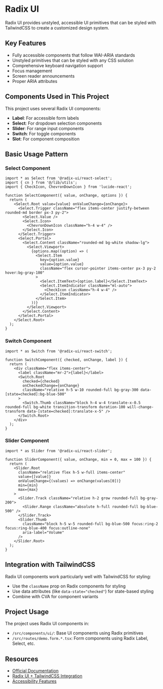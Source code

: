 # Radix UI

Radix UI provides unstyled, accessible UI primitives that can be styled with TailwindCSS to create a customized design system.

## Key Features

- Fully accessible components that follow WAI-ARIA standards
- Unstyled primitives that can be styled with any CSS solution
- Comprehensive keyboard navigation support
- Focus management
- Screen reader announcements
- Proper ARIA attributes

## Components Used in This Project

This project uses several Radix UI components:

- **Label**: For accessible form labels
- **Select**: For dropdown selection components
- **Slider**: For range input components
- **Switch**: For toggle components
- **Slot**: For component composition

## Basic Usage Pattern

### Select Component

```tsx
import * as Select from '@radix-ui/react-select';
import { cn } from '@/lib/utils';
import { CheckIcon, ChevronDownIcon } from 'lucide-react';

function SelectComponent({ value, onChange, options }) {
  return (
    <Select.Root value={value} onValueChange={onChange}>
      <Select.Trigger className="flex items-center justify-between rounded-md border px-3 py-2">
        <Select.Value />
        <Select.Icon>
          <ChevronDownIcon className="h-4 w-4" />
        </Select.Icon>
      </Select.Trigger>
      <Select.Portal>
        <Select.Content className="rounded-md bg-white shadow-lg">
          <Select.Viewport>
            {options.map((option) => (
              <Select.Item
                key={option.value}
                value={option.value}
                className="flex cursor-pointer items-center px-3 py-2 hover:bg-gray-100"
              >
                <Select.ItemText>{option.label}</Select.ItemText>
                <Select.ItemIndicator className="ml-auto">
                  <CheckIcon className="h-4 w-4" />
                </Select.ItemIndicator>
              </Select.Item>
            ))}
          </Select.Viewport>
        </Select.Content>
      </Select.Portal>
    </Select.Root>
  );
}
```

### Switch Component

```tsx
import * as Switch from '@radix-ui/react-switch';

function SwitchComponent({ checked, onChange, label }) {
  return (
    <div className="flex items-center">
      <label className="mr-2">{label}</label>
      <Switch.Root
        checked={checked}
        onCheckedChange={onChange}
        className="relative h-5 w-10 rounded-full bg-gray-300 data-[state=checked]:bg-blue-500"
      >
        <Switch.Thumb className="block h-4 w-4 translate-x-0.5 rounded-full bg-white transition-transform duration-100 will-change-transform data-[state=checked]:translate-x-5" />
      </Switch.Root>
    </div>
  );
}
```

### Slider Component

```tsx
import * as Slider from '@radix-ui/react-slider';

function SliderComponent({ value, onChange, min = 0, max = 100 }) {
  return (
    <Slider.Root
      className="relative flex h-5 w-full items-center"
      value={[value]}
      onValueChange={(values) => onChange(values[0])}
      min={min}
      max={max}
    >
      <Slider.Track className="relative h-2 grow rounded-full bg-gray-200">
        <Slider.Range className="absolute h-full rounded-full bg-blue-500" />
      </Slider.Track>
      <Slider.Thumb
        className="block h-5 w-5 rounded-full bg-blue-500 focus:ring-2 focus:ring-blue-400 focus:outline-none"
        aria-label="Volume"
      />
    </Slider.Root>
  );
}
```

## Integration with TailwindCSS

Radix UI components work particularly well with TailwindCSS for styling:

- Use the `className` prop on Radix components for styling
- Use data attributes (like `data-state="checked"`) for state-based styling
- Combine with CVA for component variants

## Project Usage

The project uses Radix UI components in:

- `/src/components/ui/`: Base UI components using Radix primitives
- `/src/routes/demo.form.*.tsx`: Form components using Radix Label, Select, etc.

## Resources

- [Official Documentation](https://www.radix-ui.com/docs/primitives/overview/introduction)
- [Radix UI + TailwindCSS Integration](https://www.radix-ui.com/docs/primitives/guides/styling#tailwindcss)
- [Accessibility Features](https://www.radix-ui.com/docs/primitives/overview/accessibility)
